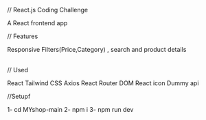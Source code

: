 // React.js Coding Challenge

A React frontend app

// Features

 Responsive
 Filters(Price,Category) , search and product details

\
// Used

 React
 Tailwind CSS
 Axios
 React Router DOM
 React icon
 Dummy api

//Setupf

1- cd MYshop-main
2- npm i
3- npm run dev


